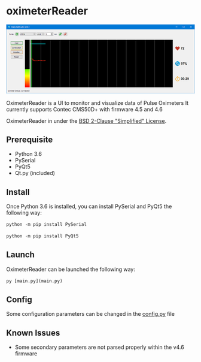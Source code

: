# oximeterReader

![Screenshot](oximeterReader.png)

OximeterReader is a UI to monitor and visualize data of Pulse Oximeters
It currently supports Contec CMS50D+ with firmware 4.5 and 4.6

OximeterReader in under the [BSD 2-Clause "Simplified" License](LICENSE.txt).

###
## Prerequisite
- Python 3.6
- PySerial
- PyQt5
- Qt.py (included)

###
## Install
Once Python 3.6 is installed, you can install PySerial and PyQt5 the following way:
```python
python -m pip install PySerial
```
```python
python -m pip install PyQt5
```

###
## Launch
OximeterReader can be launched the following way:
```python
py [main.py](main.py)
```

###
## Config
Some configuration parameters can be changed in the [config.py](config.py) file

###
## Known Issues
- Some secondary parameters are not parsed properly within the v4.6 firmware
